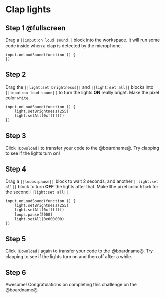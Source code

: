 # Clap lights

## Step 1 @fullscreen

Drag a ``||input:on loud sound||`` block into the workspace. It will run some code inside when a clap is detected by the microphone.

```blocks
input.onLoudSound(function () {
})
```

## Step 2

Drag the ``||light:set brightnesss||`` and ``||light:set all||`` blocks into ``||input:on loud sound||`` to turn the lights **ON** really bright. Make the pixel color `white`.

```blocks
input.onLoudSound(function () {
    light.setBrightness(255)
    light.setAll(0xffffff)
})
```

## Step 3

Click ``|Download|`` to transfer your code to the @boardname@. Try clapping to see if the lights turn on!

## Step 4

Drag a ``||loops:pause||`` block to wait 2 seconds, and another ``||light:set all||`` block to turn **OFF** the lights after that. Make the pixel color `black` for the second ``||light:set all||``.

```blocks
input.onLoudSound(function () {
    light.setBrightness(255)
    light.setAll(0xffffff)
    loops.pause(2000)
    light.setAll(0x000000)
})
```

## Step 5

Click ``|Download|`` again to transfer your code to the @boardname@. Try clapping to see if the lights turn on and then off after a while.

## Step 6

Awesome! Congratulations on completing this challenge on the @boardname@.
